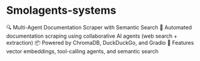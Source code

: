 # Smolagents-systems
🔍 Multi-Agent Documentation Scraper with Semantic Search 🚀 Automated documentation scraping using collaborative AI agents (web search + extraction) 📦 Powered by ChromaDB, DuckDuckGo, and Gradio 🤖 Features vector embeddings, tool-calling agents, and semantic search
